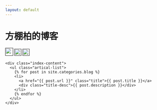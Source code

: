 ```yaml
---
layout: default
---
```


<body>
  <div class="index-wrapper">
    <div class="aside">
      <div class="info-card">
        <h1>方棚柏的博客</h1>
        <a href="" target="_blank"><img src="http://www.weibo.com/favicon.ico" alt="" width="25"/></a>
        <a href="" target="_blank"><img src="http://www.douban.com/favicon.ico" alt="" width="22"/></a>
        <a href="" target="_blank"><img src="http://d36xtkk24g8jdx.cloudfront.net/bluebar/00c6602/images/ico/favicon.ico" alt="" width="22"/></a>
      </div>
      <div id="particles-js"></div>
    </div>

    <div class="index-content">
      <ul class="artical-list">
        {% for post in site.categories.blog %}
        <li>
          <a href="{{ post.url }}" class="title">{{ post.title }}</a>
          <div class="title-desc">{{ post.description }}</div>
        </li>
        {% endfor %}
      </ul>
    </div>
  </div>
</body>

